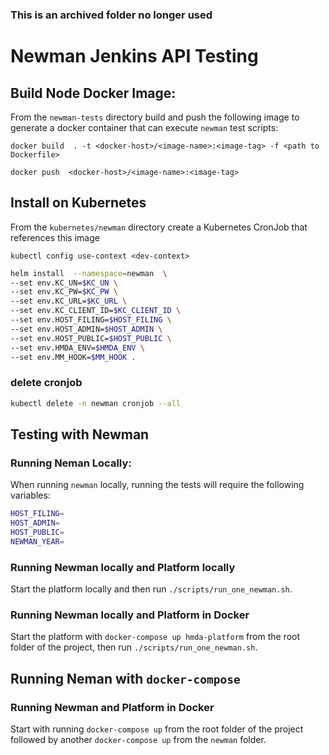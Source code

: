 ### This is an archived folder no longer used
# Newman Jenkins API Testing


## Build Node Docker Image:
From the `newman-tests` directory build and push the following image to generate a docker container that can execute `newman` test scripts:


`docker build  . -t <docker-host>/<image-name>:<image-tag> -f <path to Dockerfile>`

`docker push  <docker-host>/<image-name>:<image-tag>`

## Install on Kubernetes
From the `kubernetes/newman` directory create a Kubernetes CronJob that references this image

`kubectl config use-context <dev-context>`

```sh
helm install  --namespace=newman  \
--set env.KC_UN=$KC_UN \
--set env.KC_PW=$KC_PW \
--set env.KC_URL=$KC_URL \
--set env.KC_CLIENT_ID=$KC_CLIENT_ID \
--set env.HOST_FILING=$HOST_FILING \
--set env.HOST_ADMIN=$HOST_ADMIN \
--set env.HOST_PUBLIC=$HOST_PUBLIC \
--set env.HMDA_ENV=$HMDA_ENV \
--set env.MM_HOOK=$MM_HOOK .
```

### delete cronjob
```sh
kubectl delete -n newman cronjob --all
```

## Testing with Newman

### Running Neman Locally:
When running `newman` locally, running the tests will require the following variables:
```sh
HOST_FILING=
HOST_ADMIN=
HOST_PUBLIC=
NEWMAN_YEAR=
```

### Running Newman locally and Platform locally
Start the platform locally and then run `./scripts/run_one_newman.sh`.

### Running Newman locally and Platform in Docker
Start the platform with `docker-compose up hmda-platform` from the root folder of the project, then run `./scripts/run_one_newman.sh`.

## Running Neman with `docker-compose`

### Running Newman and Platform in Docker
Start with running `docker-compose up` from the root folder of the project followed by another `docker-compose up` from the `newman` folder.
